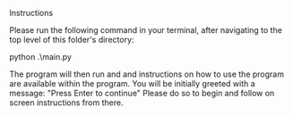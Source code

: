 Instructions

Please run the following command in your terminal, after navigating to the top level of this folder's directory:

python .\main.py

The program will then run and and instructions on how to use the program are available within the program.
You will be initially greeted with a message:
"Press Enter to continue"
Please do so to begin and follow on screen instructions from there. 